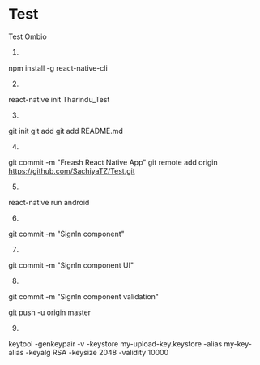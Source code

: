 # Test
Test Ombio

1. 
npm install -g react-native-cli

2. 
react-native init Tharindu_Test

3.
git init
git add
git add README.md

4.
git commit -m "Freash React Native App"
git remote add origin https://github.com/SachiyaTZ/Test.git

5.
react-native run android

6.
git commit -m "SignIn component"

7.
git commit -m "SignIn component UI"

8.
git commit -m "SignIn component validation"

git push -u origin master

9.
keytool -genkeypair -v -keystore my-upload-key.keystore -alias my-key-alias -keyalg RSA -keysize 2048 -validity 10000
